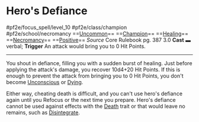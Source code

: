 # Hero's Defiance
#pf2e/focus_spell/level_10 #pf2e/class/champion #pf2e/school/necromancy 
==[Uncommon](../../../../../TTRPGShare-Pathfinder-2E-Vault/rules/traits/uncommon.md)== ==[Champion](../../../../../TTRPGShare-Pathfinder-2E-Vault/rules/traits/champion.md)== ==[Healing](../../../../../TTRPGShare-Pathfinder-2E-Vault/rules/traits/healing.md)== ==[Necromancy](../../../../../TTRPGShare-Pathfinder-2E-Vault/rules/traits/necromancy.md)== ==[Positive](../../../../../TTRPGShare-Pathfinder-2E-Vault/rules/traits/positive.md)==
*Source* Core Rulebook pg. 387 3.0
**Cast** ▬ verbal; **Trigger** An attack would bring you to 0 Hit Points.

---
You shout in defiance, filling you with a sudden burst of healing. Just before applying the attack's damage, you recover 10d4+20 Hit Points. If this is enough to prevent the attack from bringing you to 0 Hit Points, you don't become [Unconscious](../../../Conditions/Unconscious.md) or [Dying](../../../Conditions/Dying.md).

Either way, cheating death is difficult, and you can't use hero's defiance again until you Refocus or the next time you prepare. Hero's defiance cannot be used against effects with the [Death](../../../../../TTRPGShare-Pathfinder-2E-Vault/rules/traits/death.md) trait or that would leave no remains, such as [Disintegrate](../../Arcane_Tradition/Level%206/Disintegrate.md).